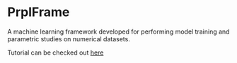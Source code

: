 # PrplFrame
A machine learning framework developed for performing model training and parametric studies on numerical datasets.

Tutorial can be checked out [here](https://colab.research.google.com/drive/14nEaTI2ng_70Ydo6ea1xd1Wcrg-IigGo?usp=sharing)